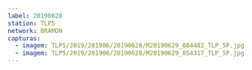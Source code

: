 ```yaml
---
label: 20190628
station: TLP5
network: BRAMON
capturas:
  - imagem: TLP5/2019/201906/20190628/M20190629_084402_TLP_5P.jpg
  - imagem: TLP5/2019/201906/20190628/M20190629_054317_TLP_5P.jpg
---
```

